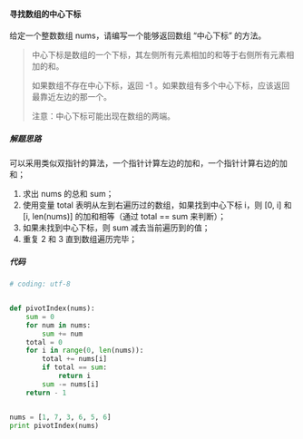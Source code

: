 #### 寻找数组的中心下标

给定一个整数数组 nums，请编写一个能够返回数组 “中心下标” 的方法。

>  中心下标是数组的一个下标，其左侧所有元素相加的和等于右侧所有元素相加的和。
>
> 如果数组不存在中心下标，返回 -1 。如果数组有多个中心下标，应该返回最靠近左边的那一个。
>
> 注意：中心下标可能出现在数组的两端。



##### 解题思路

可以采用类似双指针的算法，一个指针计算左边的加和，一个指针计算右边的加和；

1. 求出 nums 的总和 sum；
2. 使用变量 total 表明从左到右遍历过的数组，如果找到中心下标 i，则 [0, i] 和 [i, len(nums)] 的加和相等（通过 total == sum 来判断）；
3. 如果未找到中心下标，则 sum 减去当前遍历到的值；
4. 重复 2 和 3 直到数组遍历完毕；



##### 代码

```python
# coding: utf-8


def pivotIndex(nums):
    sum = 0
    for num in nums:
        sum += num
    total = 0
    for i in range(0, len(nums)):
        total += nums[i]
        if total == sum:
            return i
        sum -= nums[i]
    return - 1


nums = [1, 7, 3, 6, 5, 6]
print pivotIndex(nums)
```

